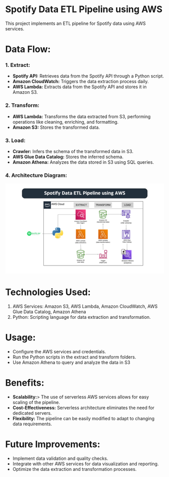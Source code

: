 # Spotify Data ETL Pipeline using AWS

This project implements an ETL pipeline for Spotify data using AWS services.

# Data Flow:

### 1. Extract:

* <b>Spotify API:</b> Retrieves data from the Spotify API through a Python script.
* <b>Amazon CloudWatch:</b> Triggers the data extraction process daily.
* <b>AWS Lambda:</b> Extracts data from the Spotify API and stores it in Amazon S3.

### 2. Transform:

* <b>AWS Lambda:</b> Transforms the data extracted from S3, performing operations like cleaning, enriching, and formatting.
* <b>Amazon S3:</b> Stores the transformed data.

### 3. Load:

* <b>Crawler:</b> Infers the schema of the transformed data in S3.
* <b>AWS Glue Data Catalog:</b> Stores the inferred schema.
* <b>Amazon Athena:</b> Analyzes the data stored in S3 using SQL queries.

### 4. Architecture Diagram:
 ![Image Alt](https://github.com/ahadasiff/spotify-data-ETL-pipeline/blob/2fdd330d6542492c4913283788f164b89a3f66e4/Architecture-diagram%20(1).png)

#  Technologies Used:

1. AWS Services: Amazon S3, AWS Lambda, Amazon CloudWatch, AWS Glue Data Catalog, Amazon Athena
2. Python: Scripting language for data extraction and transformation.

# Usage:

* Configure the AWS services and credentials.
* Run the Python scripts in the extract and transform folders.
* Use Amazon Athena to query and analyze the data in S3

# Benefits:

* <b>Scalability:</b>> The use of serverless AWS services allows for easy scaling of the pipeline.
* <b>Cost-Effectiveness:</b> Serverless architecture eliminates the need for dedicated servers.
* <b>Flexibility:</b> The pipeline can be easily modified to adapt to changing data requirements.

# Future Improvements:

* Implement data validation and quality checks.
* Integrate with other AWS services for data visualization and reporting.
* Optimize the data extraction and transformation processes.
